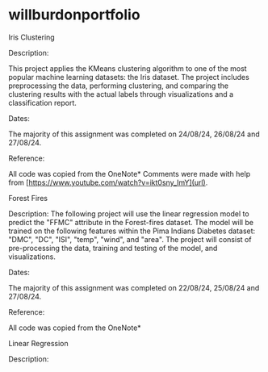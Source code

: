 # willburdonportfolio

Iris Clustering

Description: 

This project applies the KMeans clustering algorithm to one of the most popular machine learning datasets: the Iris dataset. The project includes preprocessing the data, performing clustering, and comparing the clustering results with the actual labels through visualizations and a classification report.

Dates: 

The majority of this assignment was completed on 24/08/24, 26/08/24 and 27/08/24. 

Reference:

All code was copied from the OneNote*
Comments were made with help from [https://www.youtube.com/watch?v=ikt0sny_ImY](url).



Forest Fires

Description:
The following project will use the linear regression model to predict the "FFMC" attribute in the Forest-fires dataset. The model will be trained on the following features within the Pima Indians Diabetes dataset: "DMC", "DC", "ISI", "temp", "wind", and "area". The project will consist of pre-processing the data, training and testing of the model, and visualizations.

Dates:

The majority of this assignment was completed on 22/08/24, 25/08/24 and 27/08/24.

Reference: 

All code was copied from the OneNote*



Linear Regression

Description:



